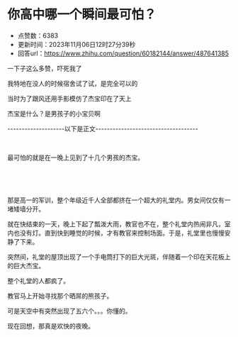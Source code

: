 # 你高中哪一个瞬间最可怕？
- 点赞数：6383
- 更新时间：2023年11月06日12时27分39秒
- 回答url：https://www.zhihu.com/question/60182144/answer/487641385
<body>
 <p data-pid="Ye0Ai8z3">一下子这么多赞，吓死我了</p>
 <p data-pid="Cs8Pu9lK">我特地在没人的时候宿舍试了试，是完全可以的</p>
 <p data-pid="RNEGHW6H">当时为了跟风还用手影模仿了杰宝印在了天上</p>
 <p data-pid="Y2rXrQn6">杰宝是什么？是男孩子的小宝贝啊</p>
 <p data-pid="OKqQmw2w">--------------------以下是正文------------------------------------</p>
 <p class="ztext-empty-paragraph"><br></p>
 <p data-pid="ojshWmwV">最可怕的就是在一晚上见到了十几个男孩的杰宝。</p>
 <p class="ztext-empty-paragraph"><br></p>
 <p class="ztext-empty-paragraph"><br></p>
 <p data-pid="Yy_8BiCH">那是高一的军训，整个年级近千人全部都挤在一个超大的礼堂内。男女间仅仅有一堵矮墙分开。</p>
 <p data-pid="iZKdQhoG">就在快结束的一天，晚上下起了瓢泼大雨，教官也不在，整个礼堂内热闹非凡，室内也没有灯。直到快到睡觉的时候，才有教官来控制场面。于是，礼堂里也慢慢安静了下来。</p>
 <p data-pid="QnMtVKoE">突然间，礼堂的屋顶出现了一个手电筒打下的巨大光斑，伴随着一个印在天花板上的巨大杰宝。</p>
 <p data-pid="rEfJcpVh">整个礼堂的人都疯了。</p>
 <p data-pid="qqZFkuD7">教官马上开始寻找那个晒屌的熊孩子。</p>
 <p data-pid="jmijt_ZW">可是天空中有突然出现了五六个。。。你懂的。</p>
 <p data-pid="Y5S8H1_T">现在回想，那真是欢快的夜晚。</p>
</body>